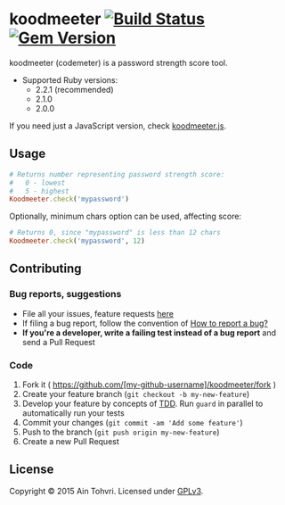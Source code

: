 # koodmeeter [![Build Status](http://img.shields.io/travis/ain/koodmeeter.svg)](https://travis-ci.org/ain/koodmeeter) [![Gem Version](https://badge.fury.io/rb/koodmeeter.svg)](http://badge.fury.io/rb/koodmeeter)

koodmeeter (codemeter) is a password strength score tool.

- Supported Ruby versions:
  - 2.2.1 (recommended)
  - 2.1.0
  - 2.0.0

If you need just a JavaScript version, check [koodmeeter.js](https://github.com/ain/koodmeeter.js).

## Usage

``` ruby
# Returns number representing password strength score:
#   0 - lowest
#   5 - highest
Koodmeeter.check('mypassword')
```

Optionally, minimum chars option can be used, affecting score:

``` ruby
# Returns 0, since "mypassword" is less than 12 chars
Koodmeeter.check('mypassword', 12)
```

## Contributing

### Bug reports, suggestions

- File all your issues, feature requests [here](https://github.com/ain/koodmeeter/issues)
- If filing a bug report, follow the convention of [How to report a bug?](https://github.com/interactive-pioneers/conventions/blob/master/Bugtracking.md#how-to-report-a-bug)
- __If you're a developer, write a failing test instead of a bug report__ and send a Pull Request

### Code

1. Fork it ( https://github.com/[my-github-username]/koodmeeter/fork )
2. Create your feature branch (`git checkout -b my-new-feature`)
3. Develop your feature by concepts of [TDD](http://en.wikipedia.org/wiki/Test-driven_development). Run `guard` in parallel to automatically run your tests
3. Commit your changes (`git commit -am 'Add some feature'`)
4. Push to the branch (`git push origin my-new-feature`)
5. Create a new Pull Request


## License

Copyright © 2015 Ain Tohvri. Licensed under [GPLv3](LICENSE).